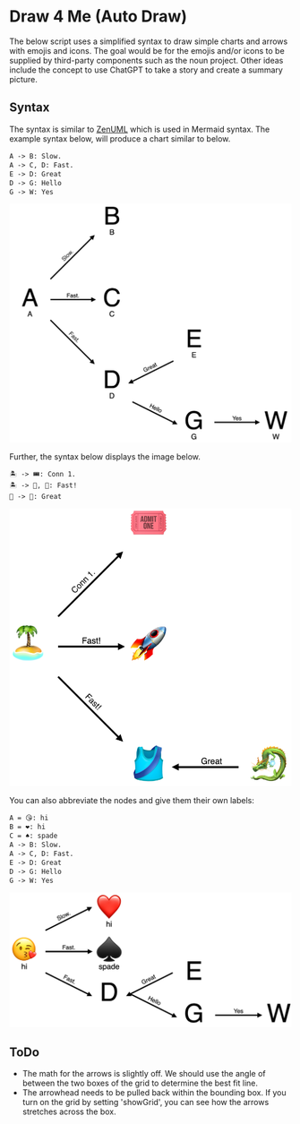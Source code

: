 # Draw 4 Me (Auto Draw)

The below script uses a simplified syntax to draw simple charts and
arrows with emojis and icons. The goal would be for the emojis and/or icons
to be supplied by third-party components such as the noun project. Other ideas
include the concept to use ChatGPT to take a story and create a summary picture.

## Syntax

The syntax is similar to [ZenUML](https://mermaid.js.org/syntax/zenuml.html) which is used in Mermaid syntax. The example syntax below, will produce a chart similar to below.

```draw4me
A -> B: Slow.
A -> C, D: Fast.
E -> D: Great
D -> G: Hello
G -> W: Yes 
```

![Example Diagram](./docs/imgs/example.png)

Further, the syntax below displays the image below.

```draw4me
🏝️ -> 🎟️: Conn 1.
🏝️ -> 🚀, 🎽: Fast!
🐉 -> 🎽: Great
```

![Emoji Example](./docs/imgs/example2.png)

You can also abbreviate the nodes and give them their own labels:

```draw4me
A = 😘: hi
B = ❤️: hi
C = ♠️: spade
A -> B: Slow.
A -> C, D: Fast.
E -> D: Great
D -> G: Hello
G -> W: Yes
```

![Emojis With Labels](./docs/imgs/example3.png)

## ToDo

- The math for the arrows is slightly off. We should use the angle of between the two boxes of the grid to determine the best fit line.
- The arrowhead needs to be pulled back within the bounding box. If you turn on the grid by setting 'showGrid', you can see how the arrows stretches across the box.
